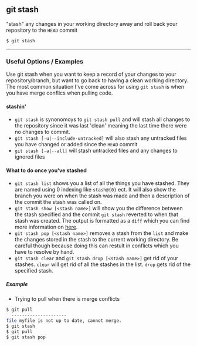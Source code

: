 git stash
-------

"stash" any changes in your working directory away and roll back your repository to the `HEAD` commit

~~~ bash
$ git stash
~~~

---

### Useful Options / Examples
Use git stash when you want to keep a record of your changes to your repository/branch, but want to go back to having a clean working directory. The most common situation I've come across for using `git stash` is when you have merge conflics when pulling code.

#### stashin'
* `git stash` is synonomoys to `git stash pull` and will stash all changes to the repository since it was last 'clean' meaning the last time there were no changes to commit.
* `git stash [-u|--include-untracked]` will also stash any untracked files you have changed or added since the `HEAD` commit
* `git stash [-a|--all]` will stash untracked files and any changes to ignored files

#### What to do once you've stashed
* `git stash list` shows you a list of all the things you have stashed. They are named using 0 indexing like `stash@{0}` ect. It will also show the branch you were on when the stash was made and then a description of the commit the stash was called on.
* `git stash show [<stash name>]` will show you the difference between the stash specified and the commit `git stash` reverted to when that stash was created. The output is formatted as a `diff` which you can find more information on [here](https://cspragmatics.com/ref/tools/diff).
* `git stash pop [<stash name>]` removes a stash from the `list` and make the changes stored in the stash to the current working directory. Be careful though because doing this can restult in conflicts which you have to resolve by hand.
* `git stash clear` and `git stash drop [<stash name>]` get rid of your stashes. `clear` will get rid of all the stashes in the list. `drop` gets rid of the specified stash.  

##### Example
* Trying to pull when there is merge conflicts

~~~ bash
$ git pull
  ---------------------
file myfile is not up to date, cannot merge.
$ git stash
$ git pull
$ git stash pop
~~~